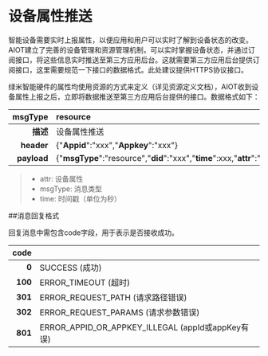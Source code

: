 # 设备属性推送

智能设备需要实时上报属性，以便应用和用户可以实时了解到设备状态的改变。AIOT建立了完善的设备管理和资源管理机制，可以实时掌握设备状态，并通过订阅接口，将这些信息实时推送至第三方应用后台。这就需要第三方应用后台提供订阅接口，这里需要规范一下接口的数据格式。此处建议提供HTTPS协议接口。

绿米智能硬件的属性均使用资源的方式来定义（详见资源定义文档），AIOT收到设备属性上报之后，立即将数据推送至第三方应用后台提供的接口。数据格式如下：

| msgType | resource |
| --: | :-- |
| **描述** | 设备属性推送 |
| **header** | {"**Appid**":"xxx","**Appkey**":"xxx"} |
| **payload** | {"**msgType**":"resource","**did**":"xxx","**time**":xxx,"**attr**":"xxx","**value**":"xxx"} |

> - attr: 设备属性
> - msgType: 消息类型
> - time: 时间戳（单位为秒）

##消息回复格式

回复消息中需包含code字段，用于表示是否接收成功。

| code | |
| --: | :-- |
| **0** | SUCCESS (成功) |
| **100** | ERROR_TIMEOUT (超时) |
| **301** | ERROR_REQUEST_PATH (请求路径错误) |
| **302** | ERROR_REQUEST_PARAMS (请求参数错误) |
| **801** | ERROR_APPID_OR_APPKEY_ILLEGAL (appId或appKey有误) |
